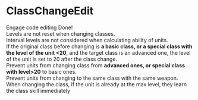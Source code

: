 # ClassChangeEdit
Engage code editing
Done!  
Levels are not reset when changing classes.  
Interval levels are not considered when calculating ability of units.  
If the original class before changing is **a basic class, or a special class with the level of the unit <20**, and the target class is an advanced one, the level of the unit is set to 20 after the class change.  
Prevent units from changing class from **advanced ones, or special class with level>20** to basic ones.  
Prevent units from changing to the same class with the same weapon.  
When changing the class, if the unit is already at the max level, they learn the class skill immediately